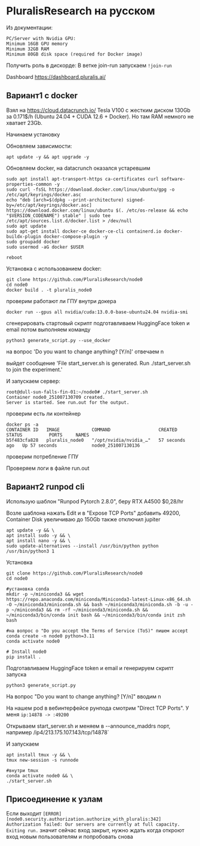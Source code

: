 # PluralisResearch на русском

Из документации:
```
PC/Server with Nvidia GPU:
Minimum 16GB GPU memory
Minimum 32GB RAM
Minimum 80GB disk space (required for Docker image)
```

Получить роль в дискорде:
В ветке join-run запускаем `!join-run`

Dashboard https://dashboard.pluralis.ai/

## Вариант1 с docker

Взял на https://cloud.datacrunch.io/ Tesla V100 с жестким диском 130Gb за 0.171$/h (Ubuntu 24.04 + CUDA 12.6 + Docker).
Но там RAM немного не хватает 23Gb.

Начинаем установку

Обновляем зависимости:
```
apt update -y && apt upgrade -y
```

Обновляем docker, на datacrunch оказался устаревшим
```
sudo apt install apt-transport-https ca-certificates curl software-properties-common -y
sudo curl -fsSL https://download.docker.com/linux/ubuntu/gpg -o /etc/apt/keyrings/docker.asc
echo "deb [arch=$(dpkg --print-architecture) signed-by=/etc/apt/keyrings/docker.asc] https://download.docker.com/linux/ubuntu $(. /etc/os-release && echo "$VERSION_CODENAME") stable" | sudo tee /etc/apt/sources.list.d/docker.list > /dev/null
sudo apt update
sudo apt-get install docker-ce docker-ce-cli containerd.io docker-buildx-plugin docker-compose-plugin -y
sudo groupadd docker
sudo usermod -aG docker $USER

reboot
```

Установка с использованием docker:
```
git clone https://github.com/PluralisResearch/node0
cd node0
docker build . -t pluralis_node0
```

проверим работают ли ГПУ внутри докера
```
docker run --gpus all nvidia/cuda:13.0.0-base-ubuntu24.04 nvidia-smi
```

сгенерировать стартовый скрипт
подготавливаем HuggingFace token и email потом выполняем команду

```
python3 generate_script.py --use_docker
```

на вопрос 'Do you want to change anything? [Y/n]' отвечаем n

выйдет сообщение 'File start_server.sh is generated. Run ./start_server.sh to join the experiment.'

И запускаем сервер:
```
root@dull-sun-falls-fin-01:~/node0# ./start_server.sh
Container node0_251007130709 created.
Server is started. See run.out for the output.
```

проверим есть ли контейнер
```
docker ps -a
CONTAINER ID   IMAGE            COMMAND                  CREATED          STATUS          PORTS     NAMES
b5f483cfa828   pluralis_node0   "/opt/nvidia/nvidia_…"   57 seconds ago   Up 57 seconds             node0_251007130136
```

проверим потребление ГПУ

Проверяем логи в файле run.out

## Вариант2 runpod cli

Использую шаблон "Runpod Pytorch 2.8.0", беру RTX A4500 $0,28/hr

Возле шаблона нажать Edit и в "Expose TCP Ports" добавить 49200, Container Disk увеличиваю до 150Gb также отключил jupiter

```
apt update -y && \
apt install sudo -y && \
apt install nano -y && \
sudo update-alternatives --install /usr/bin/python python /usr/bin/python3 1
```

Установка
```
git clone https://github.com/PluralisResearch/node0
cd node0

#установка conda
mkdir -p ~/miniconda3 && wget https://repo.anaconda.com/miniconda/Miniconda3-latest-Linux-x86_64.sh -O ~/miniconda3/miniconda.sh && bash ~/miniconda3/miniconda.sh -b -u -p ~/miniconda3 && rm -rf ~/miniconda3/miniconda.sh && ~/miniconda3/bin/conda init bash && ~/miniconda3/bin/conda init zsh
bash

#на вопрос о "Do you accept the Terms of Service (ToS)" пишем accept
conda create -n node0 python=3.11
conda activate node0

# Install node0
pip install .
```
Подготавливаем HuggingFace token и email и генерируем скрипт запуска
```
python3 generate_script.py
```

На вопрос "Do you want to change anything? [Y/n]" вводим n

На нашем pod в вебинтерфейсе рунпода смотрим "Direct TCP Ports". У меня `ip:14878 -> :49200`

Открываем start_server.sh и меняем в --announce_maddrs порт, например /ip4/213.175.107.143/tcp/14878`

И запускаем

```
apt install tmux -y && \
tmux new-session -s runnode

#внутри tmux
conda activate node0 && \
./start_server.sh
```

## Присоединение к узлам

Если выходит `[ERROR] [node0.security.authorization.authorize_with_pluralis:342] Authorization failed: Our servers are currently at full capacity. Exiting run.` значит сейчас вход закрыт, нужно ждать когда откроют вход новым пользователям и попробовать снова
